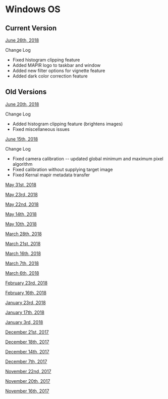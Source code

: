 
# Windows OS

## Current Version

[June 26th, 2018](http://www.docs.peauproductions.com/MCC/MAPIR_Camera_Control_06262018.exe)

Change Log 
* Fixed histogram clipping feature
* Added MAPIR logo to taskbar and window
* Added new filter options for vignette feature
* Added dark color correction feature

## Old Versions
[June 20th, 2018](http://www.docs.peauproductions.com/MCC/MAPIR_Camera_Control_06202018.exe) 

Change Log 
* Added histogram clipping feature (brightens images)
* Fixed miscellaneous issues

[June 15th, 2018](http://www.docs.peauproductions.com/MCC/MAPIR_Camera_Control_06152018.exe)

Change Log
* Fixed camera calibration -- updated global minimum and maximum pixel algorithm
* Fixed calibration without supplying target image
* Fixed Kernal mapir metadata transfer

[May 31st, 2018](http://www.docs.peauproductions.com/MCC/MAPIR_Camera_Control_05312018.exe) 

[May 23rd, 2018](http://www.docs.peauproductions.com/MCC/MAPIR_Camera_Control_05232018.exe) 

[May 22nd, 2018](http://www.docs.peauproductions.com/MCC/MAPIR_Camera_Control_05222018.exe) 

[May 14th, 2018](http://www.docs.peauproductions.com/MCC/MAPIR_Camera_Control_05142018.exe) 

[May 10th, 2018](http://www.docs.peauproductions.com/MCC/MAPIR_Camera_Control_05102018.exe) 

[March 28th, 2018](http://www.docs.peauproductions.com/MCC/MAPIR_Camera_Control_03282018.exe)

[March 21st, 2018](http://www.docs.peauproductions.com/MCC/MAPIR_Camera_Control_03212018.exe)   

[March 16th, 2018](http://www.docs.peauproductions.com/MCC/MAPIR_Camera_Control_03162018.exe)  

[March 7th, 2018](http://www.docs.peauproductions.com/MCC/MAPIR_Camera_Control_03082018.exe)  

[March 6th, 2018](http://www.docs.peauproductions.com/MCC/MAPIR_Camera_Control_03062018.exe)  

[February 23rd, 2018](http://www.docs.peauproductions.com/MCC/MAPIR_Camera_Control_02232018.exe)  

[February 16th, 2018](http://www.docs.peauproductions.com/MCC/MAPIR_Camera_Control_02162018.exe)  

[January 23rd, 2018](http://www.docs.peauproductions.com/MCC/MAPIR_Camera_Control_01232018.exe)  

[January 17th, 2018](http://www.docs.peauproductions.com/MCC/MAPIR_Camera_Control_01172018.exe)  

[January 3rd, 2018](http://www.docs.peauproductions.com/MCC/MAPIR_Camera_Control_01032018.exe)  

[December 21st, 2017](http://www.docs.peauproductions.com/MCC/MAPIR_Camera_Control_12212017.exe)  

[December 18th, 2017](http://www.docs.peauproductions.com/MCC/MAPIR_Camera_Control_12182017.exe)  

[December 14th, 2017](http://www.docs.peauproductions.com/MCC/MAPIR_Camera_Control_12142017.exe)  

[December 7th, 2017](http://www.docs.peauproductions.com/MCC/MAPIR_Camera_Control_12072017.exe)  

[November 22nd, 2017](http://www.docs.peauproductions.com/MCC/MAPIR_Camera_Control_11222017.exe)  

[November 20th, 2017](http://www.docs.peauproductions.com/MCC/MAPIR_Camera_Control_11202017.exe)  

[November 16th, 2017](http://www.docs.peauproductions.com/MCC/MAPIR_Camera_Control_11162017.exe)  
